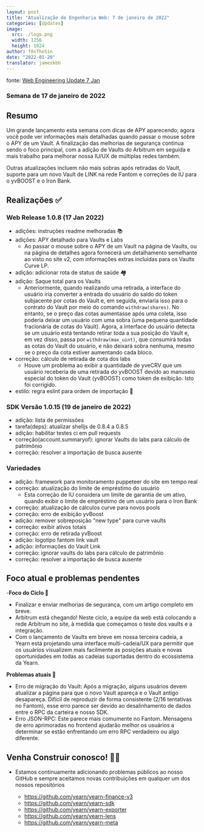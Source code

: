 ```yaml
---
layout: post
title: "Atualização de Engenharia Web: 7 de janeiro de 2022"
categories: [Updates]
image:
  src: ./logo.png
  width: 1256
  height: 1024
author: f0xTheSin
date: "2022-01-20"
translator: jameskbh
---
```


fonte: [Web Engineering Update 7 Jan](https://yearnweb.substack.com/p/yearn-web-engineering-update-7d7)

### Semana de 17 de janeiro de 2022

## **Resumo**

Um grande lançamento esta semana com dicas de APY aparecendo; agora você pode ver informações mais detalhadas quando passar o mouse sobre o APY de um Vault. A finalização das melhorias de segurança continua sendo o foco principal, com a adição de Vaults do Arbitrum em seguida e mais trabalho para melhorar nossa IU/UX de múltiplas redes também.

Outras atualizações incluem não mais sobras após retiradas do Vault, suporte para um novo Vault de LINK na rede Fantom e correções de IU para o yvBOOST e o Iron Bank.

## **Realizações ✅**

### **Web Release 1.0.8 (17 Jan 2022)**

- adições: instruções readme melhoradas 📚
- adições: APY detalhado para Vaults e Labs
  - Ao passar o mouse sobre o APY de um Vault na página de Vaults, ou na página de detalhes agora fornecerá um detalhamento semelhante ao visto no site v2, com informações extras incluídas para os Vaults Curve LP.
- adição: adicionar rota de status de saúde 🏘️
- adição: Saque total para os Vaults
  - Anteriormente, quando realizando uma retirada, a interface do usuário iria converter a entrada do usuário do saldo do token subjacente por cotas do Vault e, em seguida, enviaria isso para o contrato do Vault por meio do comando `withdraw(shares)`. No entanto, se o preço das cotas aumentasse após uma coleta, isso poderia deixar um usuário com uma sobra (uma pequena quantidade fracionária de cotas do Vault). Agora, a interface do usuário detecta se um usuário está tentando retirar toda a sua posição do Vault e, em vez disso, passa por `withdraw(max_uint)`, que consumirá todas as cotas do Vault do usuário, e não deixará sobra nenhuma, mesmo se o preço da cota estiver aumentando cada bloco.
- correção: cálculo de retirada de cota dos labs
  - Houve um problema ao exibir a quantidade de yveCRV que um usuário receberia de uma retirada do yvBOOST devido ao manuseio especial do token do Vault (yvBOOST) como token de exibição. Isto foi corrigido.
- estilo: regra eslint para ordem de importação 📝

### **SDK Versão 1.0.15 (19 de janeiro de 2022)**

- adição: lista de permissões
- tarefa(deps): atualizar shelljs de 0.8.4 a 0.8.5
- adição: habilitar testes ci em pull requests
- correção(account.summaryof): ignorar Vaults do labs para cálculo de patrimônio
- correção: resolver a importação de busca ausente

### **Variedades**

- adição: framework para monitoramento puppeteer do site em tempo real
- correção: atualização do limite de empréstimo do usuário
  - Esta correção de IU considera um limite de garantia de um ativo, quando exibir o limite de empréstimo de um usuário para o Iron Bank
- correção: atualização de cálculos curve para novos pools
- correção: erro de exibição yvBoost
- adição: remover sobreposição "new type" para curve vaults
- correção: exibir ativos totais
- correção: erro de retirada yvBoost
- adição: logotipo fantom link vault
- adição: informações do Vault Link
- correção: ignorar vaults do labs para cálculo de patrimônio
- correção: resolver a importação de busca ausente

## **Foco atual e problemas pendentes**

-**Foco do Ciclo 🎯**

  - Finalizar e enviar melhorias de segurança, com um artigo completo em breve.
  - Arbitrum está chegando! Neste ciclo, a equipe da web está colocando a rede Arbitrum no site, à medida que começamos o teste dos vaults e a integração.
  - Com o lançamento de Vaults em breve em nossa terceira cadeia, a Yearn está projetando uma interface multi-cadeia/UX para permitir que os usuários visualizem mais facilmente as posições atuais e novas oportunidades em todas as cadeias suportadas dentro do ecossistema da Yearn.

**Problemas atuais 🐛**

- Erro de migração do Vault: Após a migração, alguns usuários devem atualizar a página para que o novo Vault apareça e o Vault antigo desapareça. Difícil de reproduzir de forma consistente (2/16 tentativas no Fantom), esse erro parece ser devido ao desalinhamento de dados entre o RPC da carteira e nosso SDK.
- Erro JSON-RPC: Este parece mais comumente no Fantom. Mensagens de erro aprimoradas no frontend ajudarão melhor os usuários a determinar se estão enfrentando um erro RPC verdadeiro ou algo diferente.

## **Venha Construir conosco! :man_mechanic:**

- Estamos continuamente adicionando problemas públicos ao nosso GitHub e sempre aceitamos novas contribuições em qualquer um dos nossos repositórios

  - https://github.com/yearn/yearn-finance-v3
  - https://github.com/yearn/yearn-sdk
  - https://github.com/yearn/yearn-exporter
  - https://github.com/yearn/yearn-lens
  - https://github.com/yearn/yearn-meta



